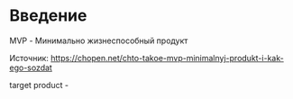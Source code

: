 # Введение 
MVP - Минимально жизнеспособный продукт

Источник: https://chopen.net/chto-takoe-mvp-minimalnyj-produkt-i-kak-ego-sozdat

target product -  
